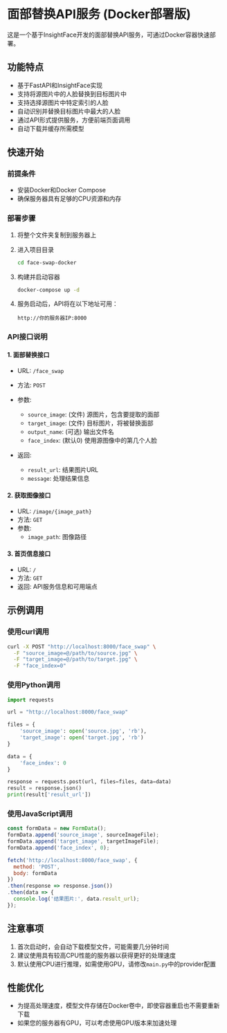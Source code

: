 # 面部替换API服务 (Docker部署版)

这是一个基于InsightFace开发的面部替换API服务，可通过Docker容器快速部署。

## 功能特点

- 基于FastAPI和InsightFace实现
- 支持将源图片中的人脸替换到目标图片中
- 支持选择源图片中特定索引的人脸
- 自动识别并替换目标图片中最大的人脸
- 通过API形式提供服务，方便前端页面调用
- 自动下载并缓存所需模型

## 快速开始

### 前提条件

- 安装Docker和Docker Compose
- 确保服务器具有足够的CPU资源和内存

### 部署步骤

1. 将整个文件夹复制到服务器上

2. 进入项目目录
   ```bash
   cd face-swap-docker
   ```

3. 构建并启动容器
   ```bash
   docker-compose up -d
   ```

4. 服务启动后，API将在以下地址可用：
   ```
   http://你的服务器IP:8000
   ```

### API接口说明

#### 1. 面部替换接口

- URL: `/face_swap`
- 方法: `POST`
- 参数:
  - `source_image`: (文件) 源图片，包含要提取的面部
  - `target_image`: (文件) 目标图片，将被替换面部
  - `output_name`: (可选) 输出文件名
  - `face_index`: (默认0) 使用源图像中的第几个人脸

- 返回:
  - `result_url`: 结果图片URL
  - `message`: 处理结果信息

#### 2. 获取图像接口

- URL: `/image/{image_path}`
- 方法: `GET`
- 参数:
  - `image_path`: 图像路径

#### 3. 首页信息接口

- URL: `/`
- 方法: `GET`
- 返回: API服务信息和可用端点

## 示例调用

### 使用curl调用

```bash
curl -X POST "http://localhost:8000/face_swap" \
  -F "source_image=@/path/to/source.jpg" \
  -F "target_image=@/path/to/target.jpg" \
  -F "face_index=0"
```

### 使用Python调用

```python
import requests

url = "http://localhost:8000/face_swap"

files = {
    'source_image': open('source.jpg', 'rb'),
    'target_image': open('target.jpg', 'rb')
}

data = {
    'face_index': 0
}

response = requests.post(url, files=files, data=data)
result = response.json()
print(result['result_url'])
```

### 使用JavaScript调用

```javascript
const formData = new FormData();
formData.append('source_image', sourceImageFile);
formData.append('target_image', targetImageFile);
formData.append('face_index', 0);

fetch('http://localhost:8000/face_swap', {
  method: 'POST',
  body: formData
})
.then(response => response.json())
.then(data => {
  console.log('结果图片:', data.result_url);
});
```

## 注意事项

1. 首次启动时，会自动下载模型文件，可能需要几分钟时间
2. 建议使用具有较高CPU性能的服务器以获得更好的处理速度
3. 默认使用CPU进行推理，如需使用GPU，请修改`main.py`中的provider配置

## 性能优化

- 为提高处理速度，模型文件存储在Docker卷中，即使容器重启也不需要重新下载
- 如果您的服务器有GPU，可以考虑使用GPU版本来加速处理